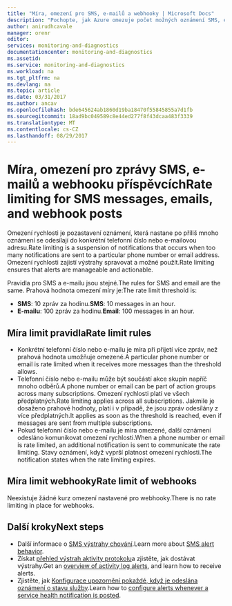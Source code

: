 ```yaml
---
title: "Míra, omezení pro SMS, e-mailů a webhooky | Microsoft Docs"
description: "Pochopte, jak Azure omezuje počet možných oznámení SMS, e-mailu nebo webhooku ze skupiny pro akce."
author: anirudhcavale
manager: orenr
editor: 
services: monitoring-and-diagnostics
documentationcenter: monitoring-and-diagnostics
ms.assetid: 
ms.service: monitoring-and-diagnostics
ms.workload: na
ms.tgt_pltfrm: na
ms.devlang: na
ms.topic: article
ms.date: 03/31/2017
ms.author: ancav
ms.openlocfilehash: bde645624ab1860d19ba18470f55845855a7d1fb
ms.sourcegitcommit: 18ad9bc049589c8e44ed277f8f43dcaa483f3339
ms.translationtype: MT
ms.contentlocale: cs-CZ
ms.lasthandoff: 08/29/2017
---
```

# <a name="rate-limiting-for-sms-messages-emails-and-webhook-posts"></a><span data-ttu-id="1de0b-103">Míra, omezení pro zprávy SMS, e-mailů a webhooku příspěvcích</span><span class="sxs-lookup"><span data-stu-id="1de0b-103">Rate limiting for SMS messages, emails, and webhook posts</span></span>
<span data-ttu-id="1de0b-104">Omezení rychlosti je pozastavení oznámení, která nastane po příliš mnoho oznámení se odesílají do konkrétní telefonní číslo nebo e-mailovou adresu.</span><span class="sxs-lookup"><span data-stu-id="1de0b-104">Rate limiting is a suspension of notifications that occurs when too many notifications are sent to a particular phone number or email address.</span></span> <span data-ttu-id="1de0b-105">Omezení rychlosti zajistí výstrahy spravovat a možné použít.</span><span class="sxs-lookup"><span data-stu-id="1de0b-105">Rate limiting ensures that alerts are manageable and actionable.</span></span>

<span data-ttu-id="1de0b-106">Pravidla pro SMS a e-mailu jsou stejné.</span><span class="sxs-lookup"><span data-stu-id="1de0b-106">The rules for SMS and email are the same.</span></span> <span data-ttu-id="1de0b-107">Prahová hodnota omezení míry je:</span><span class="sxs-lookup"><span data-stu-id="1de0b-107">The rate limit threshold is:</span></span>

 - <span data-ttu-id="1de0b-108">**SMS**: 10 zpráv za hodinu.</span><span class="sxs-lookup"><span data-stu-id="1de0b-108">**SMS**: 10 messages in an hour.</span></span>
 - <span data-ttu-id="1de0b-109">**E-mailu**: 100 zpráv za hodinu.</span><span class="sxs-lookup"><span data-stu-id="1de0b-109">**Email**: 100 messages in an hour.</span></span>

## <a name="rate-limit-rules"></a><span data-ttu-id="1de0b-110">Míra limit pravidla</span><span class="sxs-lookup"><span data-stu-id="1de0b-110">Rate limit rules</span></span>
- <span data-ttu-id="1de0b-111">Konkrétní telefonní číslo nebo e-mailu je míra při přijetí více zpráv, než prahová hodnota umožňuje omezené.</span><span class="sxs-lookup"><span data-stu-id="1de0b-111">A particular phone number or email is rate limited when it receives more messages than the threshold allows.</span></span>
- <span data-ttu-id="1de0b-112">Telefonní číslo nebo e-mailu může být součástí akce skupin napříč mnoho odběrů.</span><span class="sxs-lookup"><span data-stu-id="1de0b-112">A phone number or email can be part of action groups across many subscriptions.</span></span> <span data-ttu-id="1de0b-113">Omezení rychlosti platí ve všech předplatných.</span><span class="sxs-lookup"><span data-stu-id="1de0b-113">Rate limiting applies across all subscriptions.</span></span> <span data-ttu-id="1de0b-114">Jakmile je dosaženo prahové hodnoty, platí i v případě, že jsou zpráv odesílány z více předplatných.</span><span class="sxs-lookup"><span data-stu-id="1de0b-114">It applies as soon as the threshold is reached, even if messages are sent from multiple subscriptions.</span></span>  
- <span data-ttu-id="1de0b-115">Pokud telefonní číslo nebo e-mailu je míra omezené, další oznámení odesláno komunikovat omezení rychlosti.</span><span class="sxs-lookup"><span data-stu-id="1de0b-115">When a phone number or email is rate limited, an additional notification is sent to communicate the rate limiting.</span></span> <span data-ttu-id="1de0b-116">Stavy oznámení, když vyprší platnost omezení rychlosti.</span><span class="sxs-lookup"><span data-stu-id="1de0b-116">The notification states when the rate limiting expires.</span></span>

## <a name="rate-limit-of-webhooks"></a><span data-ttu-id="1de0b-117">Míra limit webhooky</span><span class="sxs-lookup"><span data-stu-id="1de0b-117">Rate limit of webhooks</span></span> ##
<span data-ttu-id="1de0b-118">Neexistuje žádné kurz omezení nastavené pro webhooky.</span><span class="sxs-lookup"><span data-stu-id="1de0b-118">There is no rate limiting in place for webhooks.</span></span>

## <a name="next-steps"></a><span data-ttu-id="1de0b-119">Další kroky</span><span class="sxs-lookup"><span data-stu-id="1de0b-119">Next steps</span></span> ##
* <span data-ttu-id="1de0b-120">Další informace o [SMS výstrahy chování](monitoring-sms-alert-behavior.md).</span><span class="sxs-lookup"><span data-stu-id="1de0b-120">Learn more about [SMS alert behavior](monitoring-sms-alert-behavior.md).</span></span>
* <span data-ttu-id="1de0b-121">Získat [přehled výstrah aktivity protokolu](monitoring-overview-alerts.md)a zjistěte, jak dostávat výstrahy.</span><span class="sxs-lookup"><span data-stu-id="1de0b-121">Get an [overview of activity log alerts](monitoring-overview-alerts.md), and learn how to receive alerts.</span></span>  
* <span data-ttu-id="1de0b-122">Zjistěte, jak [Konfigurace upozornění pokaždé, když je odeslána oznámení o stavu služby](monitoring-activity-log-alerts-on-service-notifications.md).</span><span class="sxs-lookup"><span data-stu-id="1de0b-122">Learn how to [configure alerts whenever a service health notification is posted](monitoring-activity-log-alerts-on-service-notifications.md).</span></span>
